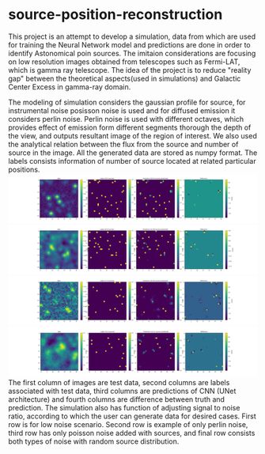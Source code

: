 # source-position-reconstruction

This project is an attempt to develop a simulation, data from which are used for training the Neural Network model and predictions are done in order to identify Astonomical poin sources. The imitaion considerations are focusing on low resolution images obtained from telescopes such as Fermi-LAT, which is gamma ray telescope. The idea of the project is to reduce "reality gap" between the theoretical aspects(used in simulations) and Galactic Center Excess in gamma-ray domain.

The modeling of simulation considers the gaussian profile for source, for instrumental noise posisson noise is used and for diffused emission it considers perlin noise. Perlin noise is used with different octaves, which provides effect of emission form different segments thorough the depth of the view, and outputs resultant image of the region of interest. We also used the analytical relation between the flux from the source and number of source in the image. All the generated data are stored as numpy format. The labels consists information of number of source located at related particular positions.
![alt text](./plots/predictions_sources-14829.png)
![alt text](./plots/predictions_sources-49645.png)
![alt text](./plots/predictions_sources-57761.png)
![alt text](./plots/predictions_sources-7236.png)
The first column of images are test data, second columns are labels associated with test data, third columns are predictions of CNN (UNet architecture) and fourth columns are difference between truth and prediction. The simulation also has function of adjusting signal to noise ratio, according to which the user can generate data for desired cases. First row is for low noise scenario. Second row is example of only perlin noise, third row has only poisson noise added with sources, and final row consists both types of noise with random source distribution.



